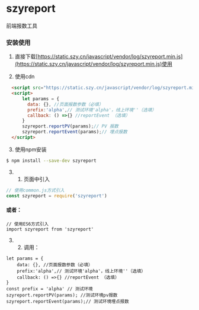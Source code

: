 # szyreport

 
前端报数工具  


### 安装使用

1. 直接下载[https://static.szy.cn/javascript/vendor/log/szyreport.min.js](https://static.szy.cn/javascript/vendor/log/szyreport.min.js)使用 
 
2. 使用cdn

``` html
  <script src="https://static.szy.cn/javascript/vendor/log/szyreport.min.js"></script>
  <script>
      let params = {
        data: {}, //页面报数参数（必填）
        prefix:'alpha',// 测试环境'alpha'，线上环境''（选填）
        callback: () =>{} //reportEvent （选填）
      }
      szyreport.reportPV(params);// PV 报数
      szyreport.reportEvent(params);// 埋点报数
  </script>
```
3. 使用npm安装
``` bash
$ npm install --save-dev szyreport
```
3. 1. 页面中引入

``` javascript
// 使用common.js方式引入
const szyreport = require('szyreport')
```
#### 或者：
```
// 使用ES6方式引入
import szyreport from 'szyreport'
```
3. 2. 调用：
```
let params = {
    data: {}, //页面报数参数（必填）
    prefix:'alpha',// 测试环境'alpha'，线上环境''（选填）
    callback: () =>{} //reportEvent （选填）
}
const prefix = 'alpha' // 测试环境
szyreport.reportPV(params); //测试环境pv报数   
szyreport.reportEvent(params);// 测试环境埋点报数

```
